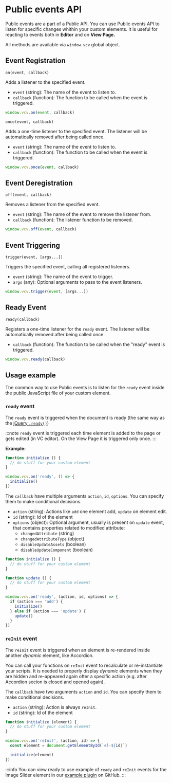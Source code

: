 # Public events API

Public events are a part of a Public API. You can use Public events API to listen for specific changes whithin your custom elements. It is useful for reacting to events both in **Editor** and on **View Page.**

All methods are available via `window.vcv` global object.

## Event Registration

`on(event, callback)`

Adds a listener to the specified event.

* `event` (string): The name of the event to listen to.
* `callback` (function): The function to be called when the event is triggered.

```javascript
window.vcv.on(event, callback)
```

`once(event, callback)`

Adds a one-time listener to the specified event. The listener will be automatically removed after being called once.

* `event` (string): The name of the event to listen to.
* `callback` (function): The function to be called when the event is triggered.

```javascript
window.vcv.once(event, callback)
```

## Event Deregistration

`off(event, callback)`

Removes a listener from the specified event.

* `event` (string): The name of the event to remove the listener from.
* `callback` (function): The listener function to be removed.

```javascript
window.vcv.off(event, callback)
```

## Event Triggering

`trigger(event, [args...])`

Triggers the specified event, calling all registered listeners.

* `event` (string): The name of the event to trigger.
* `args` (any): Optional arguments to pass to the event listeners.

```javascript
window.vcv.trigger(event, [args...])
```

## Ready Event

`ready(callback)`

Registers a one-time listener for the `ready` event. The listener will be automatically removed after being called once.

* `callback` (function): The function to be called when the "ready" event is triggered.

```javascript
window.vcv.ready(callback)
```

## Usage example

The common way to use Public events is to listen for the `ready` event inside the public JavaScript file of your custom element.

### `ready` event

The `ready` event is triggered when the document is ready (the same way as the [jQuery `.ready()`](https://api.jquery.com/ready/)) 

:::note
`ready` event is triggered each time element is added to the page or gets edited (in VC editor). On the View Page it is triggered only once.
:::

**Example:**

```javascript
function initialize () {
  // do stuff for your custom element
}

window.vcv.on('ready', () => {
  initialize()
})
```

The `callback` have multiple arguments `action`, `id`, `options`. You can specify them to make conditional decisions.

* `action` (string): Actions like `add` one element add, `update` on element edit.
* `id` (string): Id of the element
* `options` (object): Optional argument, usually is present on `update` event, that contains properties related to modified attribute:
  * `changedAttribute` (string)
  * `changedAttributeType` (object)
  * `disableUpdateAssets` (boolean)
  * `disableUpdateComponent` (boolean)

```javascript
function initialize () {
  // do stuff for your custom element
}

function update () {
  // do stuff for your custom element
}

window.vcv.on('ready', (action, id, options) => {
  if (action === 'add') {
    initialize()
  } else if (action === 'update') {
    update()
  }
})
```

### `reInit` event

The `reInit` event is triggered when an element is re-rendered inside another *dynamic* element, like Accordion. 

You can call your functions on `reInit` event to recalculate or re-instantiate your scripts. It is needed to properly display *dynamic* elements when they are hidden and re-appeared again ofter a specific action (e.g. after Accordion secion is closed and opened again).

The `callback` have two arguments `action` and `id`. You can specify them to make conditional decisions.

* `action` (string): Action is always `reInit`.
* `id` (string): Id of the element

```javascript
function initialize (element) {
  // do stuff for your custom element
}

window.vcv.on('reInit', (action, id) => {
  const element = document.getElementById(`el-${id}`)

  initialize(element)
})
```

:::info
You can view ready to use example of `ready` and `reInit` events for the Image Slider element in our [example plugin](https://github.com/VisualComposer/vcwb-demo-element-example-plugin/blob/master/elements/imageSlider/imageSlider/public/js/imageSlider.js) on GitHub.
:::

